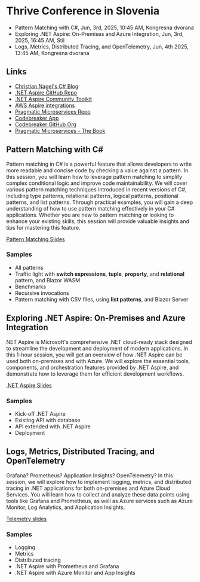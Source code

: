 # Thrive Conference in Slovenia

- Pattern Matching with C#, Jun, 3rd, 2025, 10:45 AM, Kongresna dvorana
- Exploring .NET Aspire: On-Premises and Azure Integration, Jun, 3rd, 2025, 16:45 AM, Stil
- Logs, Metrics, Distributed Tracing, and OpenTelemetry, Jun, 4th 2025, 13:45 AM, Kongresna dvorana

## Links

- [Christian Nagel's C# Blog](https://csharp.christiannagel.com)
- [.NET Aspire GitHub Repo](https://github.com/dotnet/aspire)
- [.NET Aspire Community Toolkit](https://github.com/communityToolkit/aspire)
- [AWS Aspire integrations](https://github.com/aws/integrations-on-dotnet-aspire-for-aws)
- [Pragmatic Microservices Repo](https://github.com/PacktPublishing/Pragmatic-Microservices-with-CSharp-and-Azure)
- [Codebreaker App](https://blazor.codebreaker.app)
- [Codebreaker GitHub Org](https://github.com/codebreakerapp/)
- [Pragmatic Microservices - The Book](https://www.packtpub.com/en-us/product/pragmatic-microservices-with-c-and-azure-9781835088296)

## Pattern Matching with C#

Pattern matching in C# is a powerful feature that allows developers to write more readable and concise code by checking a value against a pattern. In this session, you will learn how to leverage pattern matching to simplify complex conditional logic and improve code maintainability. We will cover various pattern matching techniques introduced in recent versions of C#, including type patterns, relational patterns, logical patterns, positional patterns, and list patterns. Through practical examples, you will gain a deep understanding of how to use pattern matching effectively in your C# applications. Whether you are new to pattern matching or looking to enhance your existing skills, this session will provide valuable insights and tips for mastering this feature.

[Pattern Matching Slides](slides/PatternMatching2025.pdf)

### Samples

- All patterns
- Traffic light with **switch expressions**, **tuple**, **property**, and **relational** pattern, and Blazor WASM
- Benchmarks
- Recursive invocations
- Pattern matching with CSV files, using **list patterns**, and Blazor Server

## Exploring .NET Aspire: On-Premises and Azure Integration

NET Aspire is Microsoft's comprehensive .NET cloud-ready stack designed to streamline the development and deployment of modern applications. In this 1-hour session, you will get an overview of how .NET Aspire can be used both on-premises and with Azure. We will explore the essential tools, components, and orchestration features provided by .NET Aspire, and demonstrate how to leverage them for efficient development workflows.

[.NET Aspire Slides](slides/Aspire2025.pdf)

### Samples

- Kick-off .NET Aspire
- Existing API with database
- API extended with .NET Aspire
- Deployment

## Logs, Metrics, Distributed Tracing, and OpenTelemetry

Grafana? Prometheus? Application Insights? OpenTelemetry? In this session, we will explore how to implement logging, metrics, and distributed tracing in .NET applications for both on-premises and Azure Cloud Services. You will learn how to collect and analyze these data points using tools like Grafana and Prometheus, as well as Azure services such as Azure Monitor, Log Analytics, and Application Insights.

[Telemetry slides](slides/Telemetry2025.pdf)

### Samples

- Logging
- Metrics
- Distributed tracing
- .NET Aspire with Prometheus and Grafana
- .NET Aspire with Azure Monitor and App Insights
